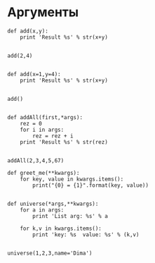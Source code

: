 # Аргументы

    def add(x,y):
        print 'Result %s' % str(x+y)
        

    add(2,4)


    def add(x=1,y=4):
        print 'Result %s' % str(x+y)


    add()    
        
        
    def addAll(first,*args):
        rez = 0
        for i in args:
            rez = rez + i
        print 'Result %s' % str(rez)
        
        
    addAll(2,3,4,5,67)

    def greet_me(**kwargs):
        for key, value in kwargs.items():
            print("{0} = {1}".format(key, value))
            
            
    def universe(*args,**kwargs):
        for a in args:
            print 'List arg: %s' % a
           
        for k,v in kwargs.items():
            print 'key: %s  value: %s' % (k,v)
            
            
    universe(1,2,3,name='Dima')
